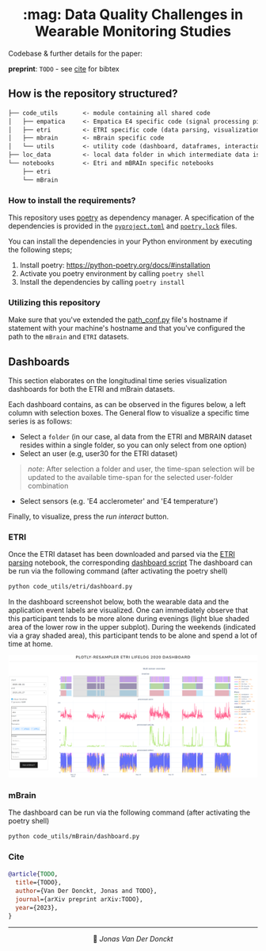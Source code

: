 <div align="center">
<h1>:mag: Data Quality Challenges in<br> Wearable Monitoring Studies
</div>

Codebase & further details for the paper:
> 

**preprint**: `TODO` - see [cite](#cite) for bibtex

## How is the repository structured?

```txt
├── code_utils       <- module containing all shared code
│   ├── empatica     <- Empatica E4 specific code (signal processing pipelines)
│   ├── etri         <- ETRI specific code (data parsing, visualization, dashboard)
│   ├── mbrain       <- mBrain specific code
│   └── utils        <- utility code (dashboard, dataframes, interaction analysis)
├── loc_data         <- local data folder in which intermediate data is stored
└── notebooks        <- Etri and mBRAIn specific notebooks 
    ├── etri
    └── mBrain
```


### How to install the requirements?

This repository uses [poetry](https://python-poetry.org/) as dependency manager.
A specification of the dependencies is provided in the [`pyproject.toml`](pyproject.toml) and [`poetry.lock`](poetry.lock) files.

You can install the dependencies in your Python environment by executing the following steps;
1. Install poetry: https://python-poetry.org/docs/#installation
2. Activate you poetry environment by calling `poetry shell`
3. Install the dependencies by calling `poetry install`

### Utilizing this repository

Make sure that you've extended the [path_conf.py](agg_utils/path_conf.py) file's hostname if statement with your machine's hostname and that you've configured the path to the `mBrain` and `ETRI` datasets.

## Dashboards
This section elaborates on the longitudinal time series visualization dashboards for both the ETRI and mBrain datasets.

Each dashboard contains, as can be observed in the figures below, a left column with selection boxes.
The General flow to visualize a specific time series is as follows:
- Select a `folder` (in our case, al data from the ETRI and MBRAIN dataset resides within a single folder, so you can only select from one option)
- Select an user (e.g, user30 for the ETRI dataset)
> *note*: After selection a folder and user, the time-span selection will be updated to the available time-span for the selected user-folder combination
- Select sensors (e.g. 'E4 acclerometer' and 'E4 temperature')

Finally, to visualize, press the *run interact* button.


### ETRI
Once the ETRI dataset has been downloaded and parsed via the [ETRI parsing](notebooks/etri/0_parse_etri.ipynb) notebook, the corresponding [dashboard script](code_utils/etri/dashboard.py)
The dashboard can be run via the following command (after activating the poetry shell)

```bash
python code_utils/etri/dashboard.py
```
In the dashboard screenshot below, both the wearable data and the application event labels are visualized. One can immediately observe that this participant tends to be more alone during evenings (light blue shaded area of the lower row in the upper subplot). During the weekends (indicated via a gray shaded area), this participant tends to be alone and spend a lot of time at home.

![](figures/ETRI_dashboard.png)


### mBrain
The dashboard can be run via the following command (after activating the poetry shell)
```bash
python code_utils/mBrain/dashboard.py
```

### Cite

```bibtex
@article{TODO,
  title={TODO},
  author={Van Der Donckt, Jonas and TODO},
  journal={arXiv preprint arXiv:TODO},
  year={2023},
}
```

---

<p align="center">
👤 <i>Jonas Van Der Donckt</i>
</p>